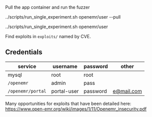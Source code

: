 Pull the app container and run the fuzzer

../scripts/run_single_experiment.sh openemr/user --pull

../scripts/run_single_experiment.sh openemr/user 


Find exploits in `exploits/` named by CVE.

## Credentials

service           | username | password | other
------------------|----------|----------|-------
mysql             | root     | root     |
`/openemr`        | admin    | pass     |
`/openemr/portal` | portal-user   | password | e@mail.com

Many opportunities for exploits that have been detailed here:
https://www.open-emr.org/wiki/images/1/11/Openemr_insecurity.pdf
